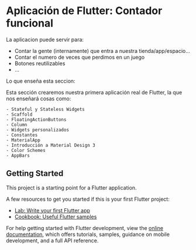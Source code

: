 # Aplicación de Flutter: Contador funcional

La aplicacion puede servir para:

- Contar la gente (internamente) que entra a nuestra tienda/app/espacio...
- Contar el numero de veces que perdimos en un juego
- Botones reutilizables
- ...

Lo que enseña esta seccion:

  Esta sección crearemos nuestra primera aplicación real de Flutter, la que nos enseñará cosas como:

    - Stateful y Stateless Widgets
    - Scaffold
    - FloatingActionButtons
    - Column
    - Widgets personalizados
    - Constantes
    - MaterialApp
    - Introducción a Material Design 3
    - Color Schemes
    - AppBars

## Getting Started

This project is a starting point for a Flutter application.

A few resources to get you started if this is your first Flutter project:

- [Lab: Write your first Flutter app](https://docs.flutter.dev/get-started/codelab)
- [Cookbook: Useful Flutter samples](https://docs.flutter.dev/cookbook)

For help getting started with Flutter development, view the
[online documentation](https://docs.flutter.dev/), which offers tutorials,
samples, guidance on mobile development, and a full API reference.
